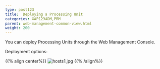 ```yaml
---
type: post123
title:  Deploying a Processing Unit
categories: XAP123ADM,PRM
parent: web-management-common-view.html
weight: 200
---
```


You can deploy Processing Units through the Web Management Console.


Deployment options:

{{% align center%}}
![hosts1.jpg](/attachment_files/web-console/pu-deploy.png)
{{% /align%}}



